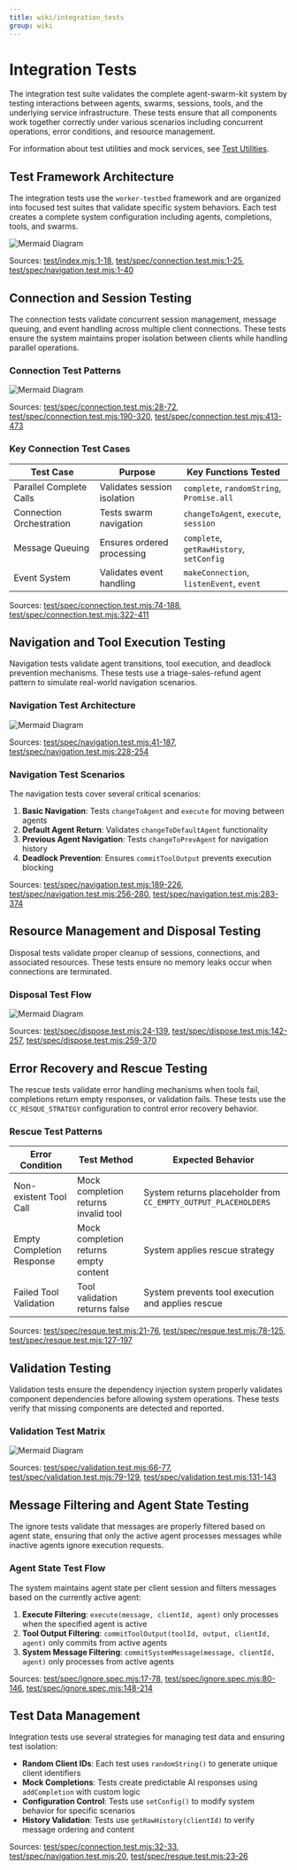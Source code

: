 ```yaml
---
title: wiki/integration_tests
group: wiki
---
```


# Integration Tests

The integration test suite validates the complete agent-swarm-kit system by testing interactions between agents, swarms, sessions, tools, and the underlying service infrastructure. These tests ensure that all components work together correctly under various scenarios including concurrent operations, error conditions, and resource management.

For information about test utilities and mock services, see [Test Utilities](#7.2).

## Test Framework Architecture

The integration tests use the `worker-testbed` framework and are organized into focused test suites that validate specific system behaviors. Each test creates a complete system configuration including agents, completions, tools, and swarms.

![Mermaid Diagram](./diagrams\31_Integration_Tests_0.svg)

Sources: [test/index.mjs:1-18](), [test/spec/connection.test.mjs:1-25](), [test/spec/navigation.test.mjs:1-40]()

## Connection and Session Testing

The connection tests validate concurrent session management, message queuing, and event handling across multiple client connections. These tests ensure the system maintains proper isolation between clients while handling parallel operations.

### Connection Test Patterns

![Mermaid Diagram](./diagrams\31_Integration_Tests_1.svg)

Sources: [test/spec/connection.test.mjs:28-72](), [test/spec/connection.test.mjs:190-320](), [test/spec/connection.test.mjs:413-473]()

### Key Connection Test Cases

| Test Case | Purpose | Key Functions Tested |
|-----------|---------|---------------------|
| Parallel Complete Calls | Validates session isolation | `complete`, `randomString`, `Promise.all` |
| Connection Orchestration | Tests swarm navigation | `changeToAgent`, `execute`, `session` |
| Message Queuing | Ensures ordered processing | `complete`, `getRawHistory`, `setConfig` |
| Event System | Validates event handling | `makeConnection`, `listenEvent`, `event` |

Sources: [test/spec/connection.test.mjs:74-188](), [test/spec/connection.test.mjs:322-411]()

## Navigation and Tool Execution Testing

Navigation tests validate agent transitions, tool execution, and deadlock prevention mechanisms. These tests use a triage-sales-refund agent pattern to simulate real-world navigation scenarios.

### Navigation Test Architecture

![Mermaid Diagram](./diagrams\31_Integration_Tests_2.svg)

Sources: [test/spec/navigation.test.mjs:41-187](), [test/spec/navigation.test.mjs:228-254]()

### Navigation Test Scenarios

The navigation tests cover several critical scenarios:

1. **Basic Navigation**: Tests `changeToAgent` and `execute` for moving between agents
2. **Default Agent Return**: Validates `changeToDefaultAgent` functionality
3. **Previous Agent Navigation**: Tests `changeToPrevAgent` for navigation history
4. **Deadlock Prevention**: Ensures `commitToolOutput` prevents execution blocking

Sources: [test/spec/navigation.test.mjs:189-226](), [test/spec/navigation.test.mjs:256-280](), [test/spec/navigation.test.mjs:283-374]()

## Resource Management and Disposal Testing

Disposal tests validate proper cleanup of sessions, connections, and associated resources. These tests ensure no memory leaks occur when connections are terminated.

### Disposal Test Flow

![Mermaid Diagram](./diagrams\31_Integration_Tests_3.svg)

Sources: [test/spec/dispose.test.mjs:24-139](), [test/spec/dispose.test.mjs:142-257](), [test/spec/dispose.test.mjs:259-370]()

## Error Recovery and Rescue Testing

The rescue tests validate error handling mechanisms when tools fail, completions return empty responses, or validation fails. These tests use the `CC_RESQUE_STRATEGY` configuration to control error recovery behavior.

### Rescue Test Patterns

| Error Condition | Test Method | Expected Behavior |
|----------------|-------------|-------------------|
| Non-existent Tool Call | Mock completion returns invalid tool | System returns placeholder from `CC_EMPTY_OUTPUT_PLACEHOLDERS` |
| Empty Completion Response | Mock completion returns empty content | System applies rescue strategy |
| Failed Tool Validation | Tool validation returns false | System prevents tool execution and applies rescue |

Sources: [test/spec/resque.test.mjs:21-76](), [test/spec/resque.test.mjs:78-125](), [test/spec/resque.test.mjs:127-197]()

## Validation Testing

Validation tests ensure the dependency injection system properly validates component dependencies before allowing system operations. These tests verify that missing components are detected and reported.

### Validation Test Matrix

![Mermaid Diagram](./diagrams\31_Integration_Tests_4.svg)

Sources: [test/spec/validation.test.mjs:66-77](), [test/spec/validation.test.mjs:79-129](), [test/spec/validation.test.mjs:131-143]()

## Message Filtering and Agent State Testing

The ignore tests validate that messages are properly filtered based on agent state, ensuring that only the active agent processes messages while inactive agents ignore execution requests.

### Agent State Test Flow

The system maintains agent state per client session and filters messages based on the currently active agent:

1. **Execute Filtering**: `execute(message, clientId, agent)` only processes when the specified agent is active
2. **Tool Output Filtering**: `commitToolOutput(toolId, output, clientId, agent)` only commits from active agents  
3. **System Message Filtering**: `commitSystemMessage(message, clientId, agent)` only processes from active agents

Sources: [test/spec/ignore.spec.mjs:17-78](), [test/spec/ignore.spec.mjs:80-146](), [test/spec/ignore.spec.mjs:148-214]()

## Test Data Management

Integration tests use several strategies for managing test data and ensuring test isolation:

- **Random Client IDs**: Each test uses `randomString()` to generate unique client identifiers
- **Mock Completions**: Tests create predictable AI responses using `addCompletion` with custom logic
- **Configuration Control**: Tests use `setConfig()` to modify system behavior for specific scenarios
- **History Validation**: Tests use `getRawHistory(clientId)` to verify message ordering and content

Sources: [test/spec/connection.test.mjs:32-33](), [test/spec/navigation.test.mjs:20](), [test/spec/resque.test.mjs:23-26]()